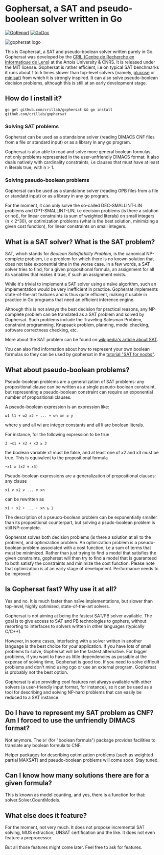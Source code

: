 # Gophersat, a SAT and pseudo-boolean solver written in Go

[![GoReport](https://goreportcard.com/badge/github.com/crillab/gophersat)](https://goreportcard.com/report/github.com/crillab/gophersat)
[![GoDoc](https://godoc.org/github.com/crillab/gophersat?status.svg)](https://godoc.org/github.com/crillab/gophersat)

![gophersat logo](https://raw.githubusercontent.com/crillab/gophersat/master/gophersat.png)

This is Gophersat, a SAT and pseudo-boolean solver written purely in Go. 
Gophersat was developed by the [CRIL (Centre de Recherche en Informatique
de Lens)](http://www.cril.fr) at the Artois University & CNRS. It is
released under the MIT license. Gophersat is rather efficient, i.e on
typical SAT benchmarks it runs about 1 to 5 times slower than top-level
solvers (namely, [glucose](http://www.labri.fr/perso/lsimon/glucose/) or
[minisat](http://minisat.se/)) from which it is strongly inspired.
It can also solve pseudo-boolean decision problems, although this is still
at an early development stage.

## How do I install it?

`go get github.com/crillab/gophersat && go install
github.com/crillab/gophersat`

### Solving SAT problems

Gophersat can be used as a standalone solver (reading DIMACS CNF files
from a file or standard input) or as a library in any go program.

Gophersat is also able to read and solve more general boolean formulas,
not only problems represented in the user-unfriendly DIMACS format.
It also deals natively with cardinality constraints, i.e clauses that must have at least
n literals true, with n > 1.

### Solving pseudo-boolean problems

Gophersat can be used as a standalone solver (reading OPB files from a file or
standatd input) or as a library in any go program.

For the moment, it can only solve the so-called DEC-SMALLINT-LIN problems and OPT-SMALLINT-LIN,
i.e decision problems (is there a solution or not), for linear constraints (a sum of weighted literals)
on small integers (n < 2^30), or optimization problems (what is the best solution, minimizing a given cost function),
for linear constraints on small integers.

## What is a SAT solver? What is the SAT problem?
SAT, which stands for *Boolean Satisfiability Problem*, is the canonical
NP-complete problem, i.e a problem for which there is no known solution that does
not take exponential time in the worse case. In a few words, a SAT solver tries to find,
for a given propositional formula, an assignment
for all its variables that makes it true, if such an assignment exists.

While it's trivial to implement a SAT solver using a naïve algorithm, such
an implementation would be very inefficient in practice. Gophersat
implements state-of-the-art features and is thus quite efficient, making
it usable in practice in Go programs that need an efficient inference
engine.

Although this is not always the best decision for practical reasons, any
NP-complete problem can be translated as a SAT problem and solved by
Gophersat. Such problems include the Traveling Salesman Problem,
constraint programming, Knapsack problem, planning, model checking,
software correctness checking, etc.

More about the SAT problem can be found on [wikipedia's article about
SAT](https://en.wikipedia.org/wiki/Boolean_satisfiability_problem).

You can also find information about how to represent your own boolean
formulas so they can be used by gophersat in the [tutorial "SAT for
noobs"](examples/sat-for-noobs.md).

## What about pseudo-boolean problems?
Pseudo-boolean problems are a generalization of SAT problems: any propositional clause
can be written as a single pseudo-boolean constraint, but representing a pseudo-boolean constraint
can require an exponential number of propositional clauses.

A pseudo-boolean expression is an expression like:

    w1 l1 + w2 x2 + ... + wn xn ≥ y

where y and all wi are integer constants and all li are boolean literals.

For instance, for the following expression to be true

    2 ¬x1 + x2 + x3 ≥ 3

the boolean variable x1 must be false, and at least one of x2 and x3 must be true.
This is equivalent to the propositional formula

    ¬x1 ∧ (x2 ∨ x3)

Pseudo-boolean expressions are a generalization of propositional clauses: any clause

    x1 ∨ x2 ∨ ... ∨ xn

can be rewritten as

    x1 + x2 + ... + xn ≥ 1

The description of a pseudo-boolean problem can be exponentially smaller than its
propositional counterpart, but solving a psudo-boolean problem is still NP-complete.

Gophersat solves both decision problems (is there a solution at all to the problem),
and optimization problem.
An optimization problem is a pseudo-boolean problem associated with a cost function,
i.e a sum of terms that must be minimized.
Rather than just trying to find a model that satisfies the given constraints,
gophersat will then try to find a model that is guaranteed to both satisfy the constraints
and minimize the cost function.
Please note that optimization is at an early stage of development.
Performance needs to be improved.

## Is Gophersat fast? Why use it at all?
Yes and no. It is much faster than naïve implementations, but slower than
top-level, highly optimised, state-of-the-art solvers.

Gophersat is not aiming at being the fastest SAT/PB solver available. The
goal is to give access to SAT and PB technologies to gophers, without resorting
to interfaces to solvers written in other languages (typically C/C++).

However, in some cases, interfacing with a solver written in another
language is the best choice for your application. If you have lots of
small problems to solve, Gophersat will be the fastest alternative. For
bigger problems, if you want to have as little dependencies as possible
at the expense of solving time, Gophersat is good too. If you need to
solve difficult problems and don't mind using cgo or use an external
program, Gophersat is probably not the best option.

Gophersat is also providing cool features not always available with other solvers
(a user-friendly input format, for instance), so it can be used as a tool for
describing and solving NP-hard problems that can easily be reduced to a SAT instance.

## Do I have to represent my SAT problem as CNF? Am I forced to use the unfriendly DIMACS format?
Not anymore. The `bf` (for "boolean formula") package provides facilities to
translate any boolean formula to CNF.

Helper packages for describing optimization problems (such as weighted partial MAXSAT)
and pseudo-boolean problems will come soon. Stay tuned.

## Can I know how many solutions there are for a given formula?
This is known as model counting, and yes, there is a function for that: solver.Solver.CountModels.

## What else does it feature?
For the moment, not very much. It does not
propose incremental SAT solving, MUS extraction, UNSAT certification
and the like. It does not even feature a preprocessor.

But all those features might come later. Feel free to ask for features. 
